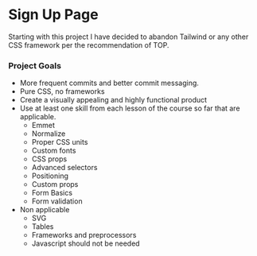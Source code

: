 # Sign Up Page

Starting with this project I have decided to abandon Tailwind or any other CSS framework per the recommendation of TOP.

### Project Goals
- More frequent commits and better commit messaging.
- Pure CSS, no frameworks
- Create a visually appealing and highly functional product
- Use at least one skill from each lesson of the course so far that are applicable.
    - Emmet
    - Normalize
    - Proper CSS units
    - Custom fonts
    - CSS props
    - Advanced selectors
    - Positioning
    - Custom props
    - Form Basics
    - Form validation
- Non applicable
    - SVG
    - Tables
    - Frameworks and preprocessors
    - Javascript should not be needed